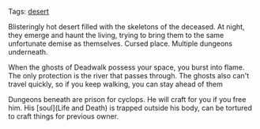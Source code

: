 Tags: [desert](Deserts)

Blisteringly hot desert filled with the skeletons of the deceased. At night, they emerge and haunt the living, trying to bring them to the same unfortunate demise as themselves. Cursed place. Multiple dungeons underneath.

When the ghosts of Deadwalk possess your space, you burst into flame. The only protection is the river that passes through. The ghosts also can't travel quickly, so if you keep walking, you can stay ahead of them

Dungeons beneath are prison for cyclops. He will craft for you if you free him. His [soul](Life and Death) is trapped outside his body, can be tortured to craft things for previous owner.